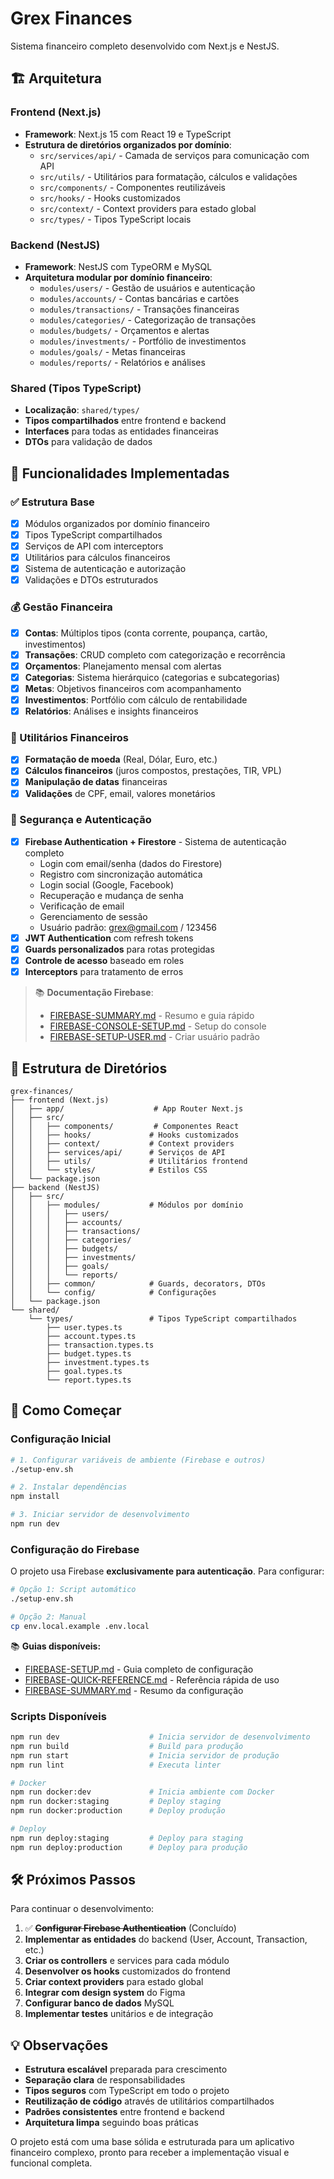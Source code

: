 # Grex Finances

Sistema financeiro completo desenvolvido com Next.js e NestJS.

## 🏗️ Arquitetura

### Frontend (Next.js)

- **Framework**: Next.js 15 com React 19 e TypeScript
- **Estrutura de diretórios organizados por domínio**:
  - `src/services/api/` - Camada de serviços para comunicação com API
  - `src/utils/` - Utilitários para formatação, cálculos e validações
  - `src/components/` - Componentes reutilizáveis
  - `src/hooks/` - Hooks customizados
  - `src/context/` - Context providers para estado global
  - `src/types/` - Tipos TypeScript locais

### Backend (NestJS)

- **Framework**: NestJS com TypeORM e MySQL
- **Arquitetura modular por domínio financeiro**:
  - `modules/users/` - Gestão de usuários e autenticação
  - `modules/accounts/` - Contas bancárias e cartões
  - `modules/transactions/` - Transações financeiras
  - `modules/categories/` - Categorização de transações
  - `modules/budgets/` - Orçamentos e alertas
  - `modules/investments/` - Portfólio de investimentos
  - `modules/goals/` - Metas financeiras
  - `modules/reports/` - Relatórios e análises

### Shared (Tipos TypeScript)

- **Localização**: `shared/types/`
- **Tipos compartilhados** entre frontend e backend
- **Interfaces** para todas as entidades financeiras
- **DTOs** para validação de dados

## 🚀 Funcionalidades Implementadas

### ✅ Estrutura Base

- [x] Módulos organizados por domínio financeiro
- [x] Tipos TypeScript compartilhados
- [x] Serviços de API com interceptors
- [x] Utilitários para cálculos financeiros
- [x] Sistema de autenticação e autorização
- [x] Validações e DTOs estruturados

### 💰 Gestão Financeira

- [x] **Contas**: Múltiplos tipos (conta corrente, poupança, cartão, investimentos)
- [x] **Transações**: CRUD completo com categorização e recorrência
- [x] **Orçamentos**: Planejamento mensal com alertas
- [x] **Categorias**: Sistema hierárquico (categorias e subcategorias)
- [x] **Metas**: Objetivos financeiros com acompanhamento
- [x] **Investimentos**: Portfólio com cálculo de rentabilidade
- [x] **Relatórios**: Análises e insights financeiros

### 🔧 Utilitários Financeiros

- [x] **Formatação de moeda** (Real, Dólar, Euro, etc.)
- [x] **Cálculos financeiros** (juros compostos, prestações, TIR, VPL)
- [x] **Manipulação de datas** financeiras
- [x] **Validações** de CPF, email, valores monetários

### 🔐 Segurança e Autenticação

- [x] **Firebase Authentication + Firestore** - Sistema de autenticação completo
  - Login com email/senha (dados do Firestore)
  - Registro com sincronização automática
  - Login social (Google, Facebook)
  - Recuperação e mudança de senha
  - Verificação de email
  - Gerenciamento de sessão
  - Usuário padrão: grex@gmail.com / 123456
- [x] **JWT Authentication** com refresh tokens
- [x] **Guards personalizados** para rotas protegidas
- [x] **Controle de acesso** baseado em roles
- [x] **Interceptors** para tratamento de erros

> 📚 **Documentação Firebase**: 
> - [FIREBASE-SUMMARY.md](FIREBASE-SUMMARY.md) - Resumo e guia rápido
> - [FIREBASE-CONSOLE-SETUP.md](FIREBASE-CONSOLE-SETUP.md) - Setup do console
> - [FIREBASE-SETUP-USER.md](FIREBASE-SETUP-USER.md) - Criar usuário padrão

## 📁 Estrutura de Diretórios

```
grex-finances/
├── frontend (Next.js)
│   ├── app/                    # App Router Next.js
│   ├── src/
│   │   ├── components/         # Componentes React
│   │   ├── hooks/             # Hooks customizados
│   │   ├── context/           # Context providers
│   │   ├── services/api/      # Serviços de API
│   │   ├── utils/             # Utilitários frontend
│   │   └── styles/            # Estilos CSS
│   └── package.json
├── backend (NestJS)
│   ├── src/
│   │   ├── modules/           # Módulos por domínio
│   │   │   ├── users/
│   │   │   ├── accounts/
│   │   │   ├── transactions/
│   │   │   ├── categories/
│   │   │   ├── budgets/
│   │   │   ├── investments/
│   │   │   ├── goals/
│   │   │   └── reports/
│   │   ├── common/            # Guards, decorators, DTOs
│   │   └── config/            # Configurações
│   └── package.json
└── shared/
    └── types/                 # Tipos TypeScript compartilhados
        ├── user.types.ts
        ├── account.types.ts
        ├── transaction.types.ts
        ├── budget.types.ts
        ├── investment.types.ts
        ├── goal.types.ts
        └── report.types.ts
```

## 🚀 Como Começar

### Configuração Inicial

```bash
# 1. Configurar variáveis de ambiente (Firebase e outros)
./setup-env.sh

# 2. Instalar dependências
npm install

# 3. Iniciar servidor de desenvolvimento
npm run dev
```

### Configuração do Firebase

O projeto usa Firebase **exclusivamente para autenticação**. Para configurar:

```bash
# Opção 1: Script automático
./setup-env.sh

# Opção 2: Manual
cp env.local.example .env.local
```

📚 **Guias disponíveis:**
- [FIREBASE-SETUP.md](FIREBASE-SETUP.md) - Guia completo de configuração
- [FIREBASE-QUICK-REFERENCE.md](FIREBASE-QUICK-REFERENCE.md) - Referência rápida de uso
- [FIREBASE-SUMMARY.md](FIREBASE-SUMMARY.md) - Resumo da configuração

### Scripts Disponíveis

```bash
npm run dev                    # Inicia servidor de desenvolvimento
npm run build                  # Build para produção
npm run start                  # Inicia servidor de produção
npm run lint                   # Executa linter

# Docker
npm run docker:dev             # Inicia ambiente com Docker
npm run docker:staging         # Deploy staging
npm run docker:production      # Deploy produção

# Deploy
npm run deploy:staging         # Deploy para staging
npm run deploy:production      # Deploy para produção
```

## 🛠️ Próximos Passos

Para continuar o desenvolvimento:

1. ✅ ~~**Configurar Firebase Authentication**~~ (Concluído)
2. **Implementar as entidades** do backend (User, Account, Transaction, etc.)
3. **Criar os controllers** e services para cada módulo
4. **Desenvolver os hooks** customizados do frontend
5. **Criar context providers** para estado global
6. **Integrar com design system** do Figma
7. **Configurar banco de dados** MySQL
8. **Implementar testes** unitários e de integração

## 💡 Observações

- **Estrutura escalável** preparada para crescimento
- **Separação clara** de responsabilidades
- **Tipos seguros** com TypeScript em todo o projeto
- **Reutilização de código** através de utilitários compartilhados
- **Padrões consistentes** entre frontend e backend
- **Arquitetura limpa** seguindo boas práticas

O projeto está com uma base sólida e estruturada para um aplicativo financeiro complexo, pronto para receber a implementação visual e funcional completa.
